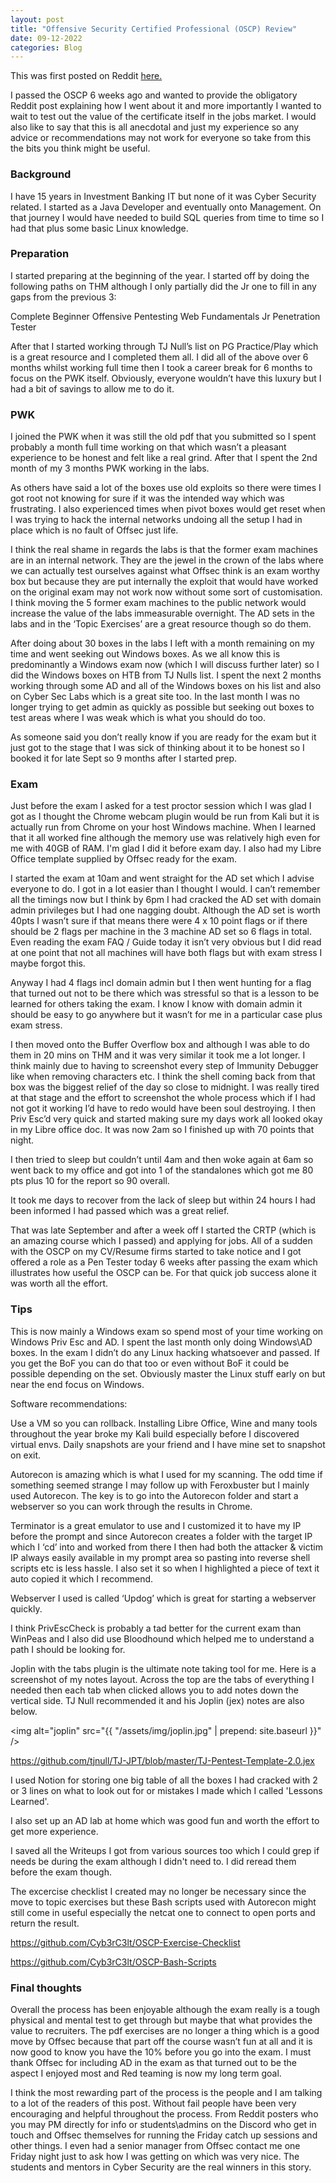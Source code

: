 ```yaml
---
layout: post
title: "Offensive Security Certified Professional (OSCP) Review"
date: 09-12-2022
categories: Blog
---
```


This was first posted on Reddit <a href="https://www.reddit.com/r/oscp/comments/ysexn7/passed_with_90_points_incl_report">here.</a>

I passed the OSCP 6 weeks ago and wanted to provide the obligatory Reddit post explaining how I went about it and more importantly I wanted to wait to test out the value of the certificate itself in the jobs market. I would also like to say that this is all anecdotal and just my experience so any advice or recommendations may not work for everyone so take from this the bits you think might be useful.

### Background

I have 15 years in Investment Banking IT but none of it was Cyber Security related. I started as a Java Developer and eventually onto Management. On that journey I would have needed to build SQL queries from time to time so I had that plus some basic Linux knowledge.

### Preparation

I started preparing at the beginning of the year. I started off by doing the following paths on THM although I only partially did the Jr one to fill in any gaps from the previous 3:

Complete Beginner
Offensive Pentesting
Web Fundamentals
Jr Penetration Tester

After that I started working through TJ Null’s list on PG Practice/Play which is a great resource and I completed them all. I did all of the above over 6 months whilst working full time then I took a career break for 6 months to focus on the PWK itself. Obviously, everyone wouldn’t have this luxury but I had a bit of savings to allow me to do it.

### PWK

I joined the PWK when it was still the old pdf that you submitted so I spent probably a month full time working on that which wasn’t a pleasant experience to be honest and felt like a real grind. After that I spent the 2nd month of my 3 months PWK working in the labs.

As others have said a lot of the boxes use old exploits so there were times I got root not knowing for sure if it was the intended way which was frustrating. I also experienced times when pivot boxes would get reset when I was trying to hack the internal networks undoing all the setup I had in place which is no fault of Offsec just life.

I think the real shame in regards the labs is that the former exam machines are in an internal network. They are the jewel in the crown of the labs where we can actually test ourselves against what Offsec think is an exam worthy box but because they are put internally the exploit that would have worked on the original exam may not work now without some sort of customisation. I think moving the 5 former exam machines to the public network would increase the value of the labs immeasurable overnight. The AD sets in the labs and in the ‘Topic Exercises’ are a great resource though so do them.

After doing about 30 boxes in the labs I left with a month remaining on my time and went seeking out Windows boxes. As we all know this is predominantly a Windows exam now (which I will discuss further later) so I did the Windows boxes on HTB from TJ Nulls list. I spent the next 2 months working through some AD and all of the Windows boxes on his list and also on Cyber Sec Labs which is a great site too. In the last month I was no longer trying to get admin as quickly as possible but seeking out boxes to test areas where I was weak which is what you should do too.

As someone said you don’t really know if you are ready for the exam but it just got to the stage that I was sick of thinking about it to be honest so I booked it for late Sept so 9 months after I started prep.

### Exam

Just before the exam I asked for a test proctor session which I was glad I got as I thought the Chrome webcam plugin would be run from Kali but it is actually run from Chrome on your host Windows machine. When I learned that it all worked fine although the memory use was relatively high even for me with 40GB of RAM. I'm glad I did it before exam day. I also had my Libre Office template supplied by Offsec ready for the exam.

I started the exam at 10am and went straight for the AD set which I advise everyone to do. I got in a lot easier than I thought I would. I can’t remember all the timings now but I think by 6pm I had cracked the AD set with domain admin privileges but I had one nagging doubt. Although the AD set is worth 40pts I wasn’t sure if that means there were 4 x 10 point flags or if there should be 2 flags per machine in the 3 machine AD set so 6 flags in total. Even reading the exam FAQ / Guide today it isn’t very obvious but I did read at one point that not all machines will have both flags but with exam stress I maybe forgot this.

Anyway I had 4 flags incl domain admin but I then went hunting for a flag that turned out not to be there which was stressful so that is a lesson to be learned for others taking the exam. I know I know with domain admin it should be easy to go anywhere but it wasn’t for me in a particular case plus exam stress.

I then moved onto the Buffer Overflow box and although I was able to do them in 20 mins on THM and it was very similar it took me a lot longer. I think mainly due to having to screenshot every step of Immunity Debugger like when removing characters etc. I think the shell coming back from that box was the biggest relief of the day so close to midnight. I was really tired at that stage and the effort to screenshot the whole process which if I had not got it working I’d have to redo would have been soul destroying. I then Priv Esc’d very quick and started making sure my days work all looked okay in my Libre office doc. It was now 2am so I finished up with 70 points that night.

I then tried to sleep but couldn’t until 4am and then woke again at 6am so went back to my office and got into 1 of the standalones which got me 80 pts plus 10 for the report so 90 overall.

It took me days to recover from the lack of sleep but within 24 hours I had been informed I had passed which was a great relief.

That was late September and after a week off I started the CRTP (which is an amazing course which I passed) and applying for jobs. All of a sudden with the OSCP on my CV/Resume firms started to take notice and I got offered a role as a Pen Tester today 6 weeks after passing the exam which illustrates how useful the OSCP can be. For that quick job success alone it was worth all the effort.
### Tips

This is now mainly a Windows exam so spend most of your time working on Windows Priv Esc and AD. I spent the last month only doing Windows\AD boxes. In the exam I didn’t do any Linux hacking whatsoever and passed. If you get the BoF you can do that too or even without BoF it could be possible depending on the set. Obviously master the Linux stuff early on but near the end focus on Windows.

Software recommendations:

Use a VM so you can rollback. Installing Libre Office, Wine and many tools throughout the year broke my Kali build especially before I discovered virtual envs. Daily snapshots are your friend and I have mine set to snapshot on exit.

Autorecon is amazing which is what I used for my scanning. The odd time if something seemed strange I may follow up with Feroxbuster but I mainly used Autorecon. The key is to go into the Autorecon folder and start a webserver so you can work through the results in Chrome.

Terminator is a great emulator to use and I customized it to have my IP before the prompt and since Autorecon creates a folder with the target IP which I ‘cd’ into and worked from there I then had both the attacker & victim IP always easily available in my prompt area so pasting into reverse shell scripts etc is less hassle. I also set it so when I highlighted a piece of text it auto copied it which I recommend.

Webserver I used is called ‘Updog’ which is great for starting a webserver quickly.

I think PrivEscCheck is probably a tad better for the current exam than WinPeas and I also did use Bloodhound which helped me to understand a path I should be looking for.

Joplin with the tabs plugin is the ultimate note taking tool for me. Here is a screenshot of my notes layout. Across the top are the tabs of everything I needed then each tab when clicked allows you to add notes down the vertical side. TJ Null recommended it and his Joplin (jex) notes are also below.

<img alt="joplin" src="{{ "/assets/img/joplin.jpg" | prepend: site.baseurl }}" />

<a href="https://github.com/tjnull/TJ-JPT/blob/master/TJ-Pentest-Template-2.0.jex">https://github.com/tjnull/TJ-JPT/blob/master/TJ-Pentest-Template-2.0.jex</a>

I used Notion for storing one big table of all the boxes I had cracked with 2 or 3 lines on what to look out for or mistakes I made which I called 'Lessons Learned'.

I also set up an AD lab at home which was good fun and worth the effort to get more experience.

I saved all the Writeups I got from various sources too which I could grep if needs be during the exam although I didn't need to. I did reread them before the exam though.

The excercise checklist I created may no longer be necessary since the move to topic exercises but these Bash scripts used with Autorecon might still come in useful especially the netcat one to connect to open ports and return the result.

<a href="https://github.com/Cyb3rC3lt/OSCP-Exercise-Checklist">https://github.com/Cyb3rC3lt/OSCP-Exercise-Checklist</a>

<a href="https://github.com/Cyb3rC3lt/OSCP-Bash-Scripts">https://github.com/Cyb3rC3lt/OSCP-Bash-Scripts</a>



### Final thoughts

Overall the process has been enjoyable although the exam really is a tough physical and mental test to get through but maybe that what provides the value to recruiters. The pdf exercises are no longer a thing which is a good move by Offsec because that part off the course wasn’t fun at all and it is now good to know you have the 10% before you go into the exam. I must thank Offsec for including AD in the exam as that turned out to be the aspect I enjoyed most and Red teaming is now my long term goal.

I think the most rewarding part of the process is the people and I am talking to a lot of the readers of this post. Without fail people have been very encouraging and helpful throughout the process. From Reddit posters who you may PM directly for info or students\admins on the Discord who get in touch and Offsec themselves for running the Friday catch up sessions and other things. I even had a senior manager from Offsec contact me one Friday night just to ask how I was getting on which was very nice. The students and mentors in Cyber Security are the real winners in this story.

